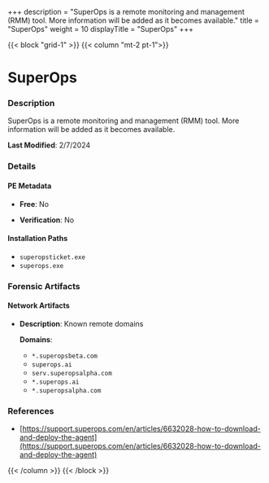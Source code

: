 +++
description = "SuperOps is a remote monitoring and management (RMM) tool. More information will be added as it becomes available."
title = "SuperOps"
weight = 10
displayTitle = "SuperOps"
+++


{{< block "grid-1" >}}
{{< column "mt-2 pt-1">}}

# SuperOps


### Description

SuperOps is a remote monitoring and management (RMM) tool. More information will be added as it becomes available.



**Last Modified**: 2/7/2024

### Details


#### PE Metadata


- **Free**: No

- **Verification**: No




#### Installation Paths
- `superopsticket.exe`
- `superops.exe`

### Forensic Artifacts




#### Network Artifacts

- **Description**: Known remote domains

  **Domains**:
    - `*.superopsbeta.com`
    - `superops.ai`
    - `serv.superopsalpha.com`
    - `*.superops.ai`
    - `*.superopsalpha.com`





### References
- [https://support.superops.com/en/articles/6632028-how-to-download-and-deploy-the-agent](https://support.superops.com/en/articles/6632028-how-to-download-and-deploy-the-agent)



{{< /column >}}
{{< /block >}}
